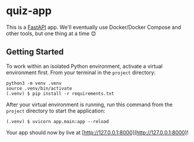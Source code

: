 # quiz-app

This is a [FastAPI](https://fastapi.tiangolo.com/) app. We'll eventually use Docker/Docker Compose and other tools, but one thing at a time 😊

## Getting Started

To work within an isolated Python environment, activate a virtual environment first. From your terminal in the `project` directory:

```
python3 -m venv .venv
source .venv/bin/activate
(.venv) $ pip install -r requirements.txt
```

After your virtual environment is running, run this command from the `project` directory to start the application:

```
(.venv) $ uvicorn app.main:app --reload
```

Your app should now by live at [http://127.0.0.1:8000](http://127.0.0.1:8000)!
